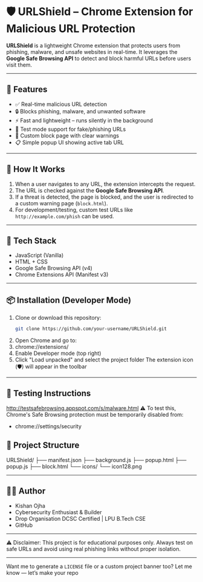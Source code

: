 # 🛡️ URLShield – Chrome Extension for Malicious URL Protection

**URLShield** is a lightweight Chrome extension that protects users from phishing, malware, and unsafe websites in real-time. It leverages the **Google Safe Browsing API** to detect and block harmful URLs before users visit them.

---

## 🚀 Features

- ✅ Real-time malicious URL detection
- 🔒 Blocks phishing, malware, and unwanted software
- ⚡ Fast and lightweight – runs silently in the background
- 🧪 Test mode support for fake/phishing URLs
- 🧾 Custom block page with clear warnings
- 📋 Simple popup UI showing active tab URL

---

## 🧠 How It Works

1. When a user navigates to any URL, the extension intercepts the request.
2. The URL is checked against the **Google Safe Browsing API**.
3. If a threat is detected, the page is blocked, and the user is redirected to a custom warning page (`block.html`).
4. For development/testing, custom test URLs like `http://example.com/phish` can be used.

---

## 🔧 Tech Stack

- JavaScript (Vanilla)
- HTML + CSS
- Google Safe Browsing API (v4)
- Chrome Extensions API (Manifest v3)

---

## 📦 Installation (Developer Mode)

1. Clone or download this repository:
   ```bash
   git clone https://github.com/your-username/URLShield.git
2. Open Chrome and go to:
3. chrome://extensions/
4. Enable Developer mode (top right)
5. Click "Load unpacked" and select the project folder
  The extension icon (🛡️) will appear in the toolbar
---

## 🧪 Testing Instructions
http://testsafebrowsing.appspot.com/s/malware.html
⚠️ To test this, Chrome's Safe Browsing protection must be temporarily disabled from:
- chrome://settings/security

## 📂 Project Structure

URLShield/
 ├── manifest.json
 ├── background.js
 ├── popup.html
 ├── popup.js
 ├── block.html
 └── icons/
     └── icon128.png
     
---

## 👨‍💻 Author
- Kishan Ojha
- Cybersecurity Enthusiast & Builder
- Drop Organisation DCSC Certified | LPU B.Tech CSE
- GitHub

---

⚠️ Disclaimer: This project is for educational purposes only. Always test on safe URLs and avoid using real phishing links without proper isolation.

---

Want me to generate a `LICENSE` file or a custom project banner too? Let me know — let’s make your repo 
